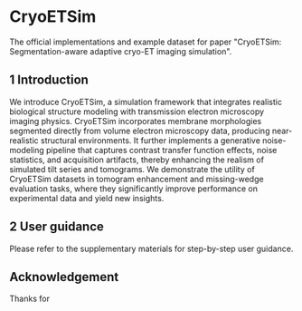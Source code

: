 # CryoETSim
The official implementations and example dataset for paper "CryoETSim: Segmentation-aware adaptive cryo-ET imaging simulation".

## 1 Introduction
We introduce CryoETSim, a simulation framework that integrates realistic biological structure modeling with transmission electron microscopy imaging physics. CryoETSim incorporates membrane morphologies segmented directly from volume electron microscopy data, producing near-realistic structural environments. It further implements a generative noise-modeling pipeline that captures contrast transfer function effects, noise statistics, and acquisition artifacts, thereby enhancing the realism of simulated tilt series and tomograms. We demonstrate the utility of CryoETSim datasets in tomogram enhancement and missing-wedge evaluation tasks, where they significantly improve performance on experimental data and yield new insights.

## 2 User guidance
Please refer to the supplementary materials for step-by-step user guidance.


## Acknowledgement
Thanks for 
